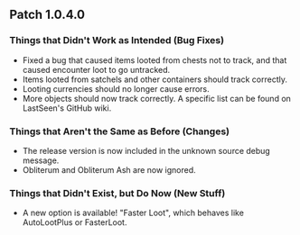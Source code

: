 ## Patch 1.0.4.0
### Things that Didn't Work as Intended (Bug Fixes)
- Fixed a bug that caused items looted from chests not to track, and that caused encounter loot to go untracked.
- Items looted from satchels and other containers should track correctly.
- Looting currencies should no longer cause errors.
- More objects should now track correctly. A specific list can be found on LastSeen's GitHub wiki.

### Things that Aren't the Same as Before (Changes)
- The release version is now included in the unknown source debug message.
- Obliterum and Obliterum Ash are now ignored.

### Things that Didn't Exist, but Do Now (New Stuff)
- A new option is available! "Faster Loot", which behaves like AutoLootPlus or FasterLoot.